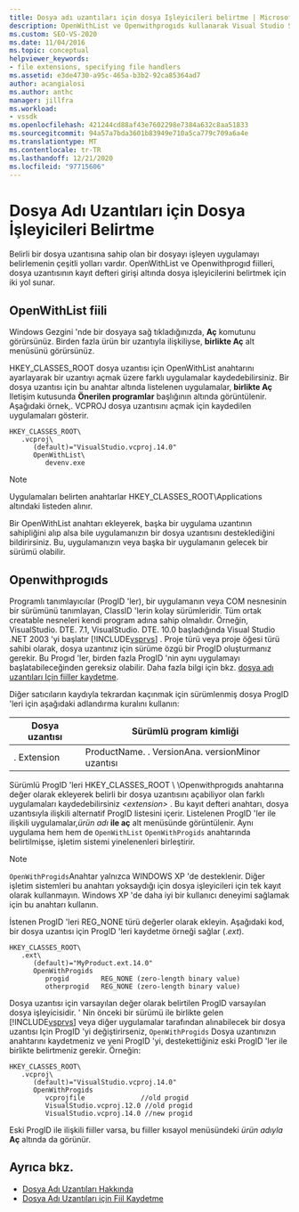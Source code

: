 ```yaml
---
title: Dosya adı uzantıları için dosya Işleyicileri belirtme | Microsoft Docs
description: OpenWithList ve Openwithprogıds kullanarak Visual Studio SDK 'da hangi uygulamanın bir dosya uzantısını işlediğini nasıl belirleyebileceğinizi öğrenin.
ms.custom: SEO-VS-2020
ms.date: 11/04/2016
ms.topic: conceptual
helpviewer_keywords:
- file extensions, specifying file handlers
ms.assetid: e3de4730-a95c-465a-b3b2-92ca85364ad7
author: acangialosi
ms.author: anthc
manager: jillfra
ms.workload:
- vssdk
ms.openlocfilehash: 421244cd88af43e7602298e7384a632c8aa51833
ms.sourcegitcommit: 94a57a7bda3601b83949e710a5ca779c709a6a4e
ms.translationtype: MT
ms.contentlocale: tr-TR
ms.lasthandoff: 12/21/2020
ms.locfileid: "97715606"
---
```

# <a name="specifying-file-handlers-for-file-name-extensions"></a>Dosya Adı Uzantıları için Dosya İşleyicileri Belirtme
Belirli bir dosya uzantısına sahip olan bir dosyayı işleyen uygulamayı belirlemenin çeşitli yolları vardır. OpenWithList ve Openwithprogıd fiilleri, dosya uzantısının kayıt defteri girişi altında dosya işleyicilerini belirtmek için iki yol sunar.

## <a name="openwithlist-verb"></a>OpenWithList fiili
 Windows Gezgini 'nde bir dosyaya sağ tıkladığınızda, **Aç** komutunu görürsünüz. Birden fazla ürün bir uzantıyla ilişkiliyse, **birlikte Aç** alt menüsünü görürsünüz.

 HKEY_CLASSES_ROOT dosya uzantısı için OpenWithList anahtarını ayarlayarak bir uzantıyı açmak üzere farklı uygulamalar kaydedebilirsiniz. Bir dosya uzantısı için bu anahtar altında listelenen uygulamalar, **birlikte Aç** Iletişim kutusunda **Önerilen programlar** başlığının altında görüntülenir. Aşağıdaki örnek,. VCPROJ dosya uzantısını açmak için kaydedilen uygulamaları gösterir.

```
HKEY_CLASSES_ROOT\
   .vcproj\
      (default)="VisualStudio.vcproj.14.0"
      OpenWithList\
         devenv.exe
```

> [!NOTE]
> Uygulamaları belirten anahtarlar HKEY_CLASSES_ROOT\Applications altındaki listeden alınır.

 Bir OpenWithList anahtarı ekleyerek, başka bir uygulama uzantının sahipliğini alıp alsa bile uygulamanızın bir dosya uzantısını desteklediğini bildirirsiniz. Bu, uygulamanızın veya başka bir uygulamanın gelecek bir sürümü olabilir.

## <a name="openwithprogids"></a>Openwithprogıds
 Programlı tanımlayıcılar (ProgID 'ler), bir uygulamanın veya COM nesnesinin bir sürümünü tanımlayan, ClassID 'lerin kolay sürümleridir. Tüm ortak creatable nesneleri kendi program adına sahip olmalıdır. Örneğin, VisualStudio. DTE. 7.1, VisualStudio. DTE. 10.0 başladığında Visual Studio .NET 2003 'yi başlatır [!INCLUDE[vsprvs](../code-quality/includes/vsprvs_md.md)] . Proje türü veya proje öğesi türü sahibi olarak, dosya uzantınız için sürüme özgü bir ProgID oluşturmanız gerekir. Bu Progıd 'ler, birden fazla ProgID 'nin aynı uygulamayı başlatabileceğinden gereksiz olabilir. Daha fazla bilgi için bkz. [dosya adı uzantıları Için fiiller kaydetme](../extensibility/registering-verbs-for-file-name-extensions.md).

 Diğer satıcıların kaydıyla tekrardan kaçınmak için sürümlenmiş dosya ProgID 'leri için aşağıdaki adlandırma kuralını kullanın:

|Dosya uzantısı|Sürümlü program kimliği|
|--------------------|----------------------|
|. Extension|ProductName. . VersionAna. versionMinor uzantısı|

 Sürümlü ProgID 'leri HKEY_CLASSES_ROOT \\ \Openwithprogıds anahtarına değer olarak ekleyerek belirli bir dosya uzantısını açabiliyor olan farklı uygulamaları kaydedebilirsiniz *\<extension>* . Bu kayıt defteri anahtarı, dosya uzantısıyla ilişkili alternatif ProgID listesini içerir. Listelenen ProgID 'ler ile ilişkili uygulamalar,_ürün adı_ **ile aç** alt menüsünde görüntülenir. Aynı uygulama hem hem de `OpenWithList` `OpenWithProgids` anahtarında belirtilmişse, işletim sistemi yinelenenleri birleştirir.

> [!NOTE]
> `OpenWithProgids`Anahtar yalnızca WINDOWS XP 'de desteklenir. Diğer işletim sistemleri bu anahtarı yoksaydığı için dosya işleyicileri için tek kayıt olarak kullanmayın. Windows XP 'de daha iyi bir kullanıcı deneyimi sağlamak için bu anahtarı kullanın.

 İstenen ProgID 'leri REG_NONE türü değerler olarak ekleyin. Aşağıdaki kod, bir dosya uzantısı için ProgID 'leri kaydetme örneği sağlar (.*ext*).

```
HKEY_CLASSES_ROOT\
   .ext\
      (default)="MyProduct.ext.14.0"
      OpenWithProgids
         progid        REG_NONE (zero-length binary value)
         otherprogid   REG_NONE (zero-length binary value)
```

 Dosya uzantısı için varsayılan değer olarak belirtilen ProgID varsayılan dosya işleyicisidir. ' Nin önceki bir sürümü ile birlikte gelen [!INCLUDE[vsprvs](../code-quality/includes/vsprvs_md.md)] veya diğer uygulamalar tarafından alınabilecek bir dosya uzantısı Için ProgID 'yi değiştirirseniz, `OpenWithProgids` Dosya uzantınızın anahtarını kaydetmeniz ve yeni ProgID 'yi, destekettiğiniz eski ProgID 'ler ile birlikte belirtmeniz gerekir. Örneğin:

```
HKEY_CLASSES_ROOT\
   .vcproj\
      (default)="VisualStudio.vcproj.14.0"
      OpenWithProgids
         vcprojfile              //old progid
         VisualStudio.vcproj.12.0 //old progid
         VisualStudio.vcproj.14.0 //new progid
```

 Eski ProgID ile ilişkili fiiller varsa, bu fiiller kısayol menüsündeki *ürün adıyla* **Aç** altında da görünür.

## <a name="see-also"></a>Ayrıca bkz.
- [Dosya Adı Uzantıları Hakkında](../extensibility/about-file-name-extensions.md)
- [Dosya Adı Uzantıları için Fiil Kaydetme](../extensibility/registering-verbs-for-file-name-extensions.md)
